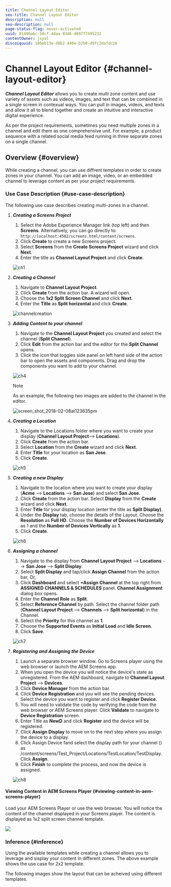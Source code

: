 ```yaml
---
title: Channel Layout Editor
seo-title: Channel Layout Editor
description: null
seo-description: null
page-status-flag: never-activated
uuid: 81490abc-58cf-4daa-93d6-d697f7495232
contentOwner: jsyal
discoiquuid: 10beb13e-d8b2-440e-b2b0-d9fc2dafdc26
---
```


# Channel Layout Editor {#channel-layout-editor}

***Channel Layout Editor*** allows you to create multi zone content and use variety of assets such as videos, images, and text that can be combined in a single screen in contexual ways. You can pull in images, videos, and texts and allow it all to blend together and create an intuitive and interactive digital experience.

As per the project requirements, sometimes you need multiple zones in a channel and edit them as one comprehensive unit. For example, a product sequence with a related social media feed running in three separate zones on a single channel.

## Overview {#overview}

While creating a channel, you can use diffrent templates in order to create zones in your channel. You can add an image, video, or an embedded channel to leverage content as per your project requirements.

### Use Case Description {#use-case-description}

The following use case describes creating multi-zones in a channel.

1. ***Creating a Screens Project***

    1. Select the Adobe Experience Manager link (top left) and then **Screens**. Alternatively, you can ﻿go directly to: `http://localhost:4502/screens.html/content/screens`.
    1. Click **Create** to create a new Screens project.
    1. Select **Screens** from the **Create Screens Project** wizard and click **Next**. 
    1. Enter the title as **Channel Layout Project** and click **Create**.

   ![ch1](assets/ch1.gif)

1. ***Creating a Channel***

    1. Navigate to **Channel Layout Project**.
    1. Click **Create** from the action bar. A wizard will open.
    1. Choose the **1x2 Split Screen Channel** and click **Next**. 
    1. Enter the **Title** as **Split horizontal** and click **Create**.

   ![channelcreation](assets/channelcreation.gif)

1. ***Adding Content to your channel***

    1. Navigate to the **Channel Layout Project** you created and select the channel (**Split Channel**).
    1. Click **Edit** from the action bar and the editor for the **Split Channel** opens.
    1. Click the icon that toggles side panel on left hand side of the action bar to open the assets and components. Drag and drop the components you want to add to your channel.

   ![ch4](assets/ch4.gif)

   >[!NOTE]
   >
   >As an example, fhe following two images are added to the channel in the editor.

   ![screen_shot_2018-02-08at123635pm](assets/screen_shot_2018-02-08at123635pm.png)

1. ***Creating a Location***

    1. Navigate to the Locations folder where you want to create your display (**Channel Layout Project**--&gt; **Locations**).
    1. Click **Create** from the action bar. 
    1. Select **Location** from the **Create** wizard and click **Next**.
    1. Enter **Title** for your location as **San Jose**.
    1. Click **Create**.

   ![ch5](assets/ch5.gif)

1. ***Creating a new Display***

    1. Navigate to the location where you want to create your display (**Acme** --&gt; **Locations** --&gt; **San Jose**) and select **San Jose**.
    1. Click **Create** from the action bar. Select **Display** from the **Create** wizard and click **Next**.
    1. Enter **Title** for your display location (enter the title as **Split Display)**.
    1. Under the **Display** tab, choose the details of the Layout. Choose the **Resolution** as **Full HD**. Choose the **Number of Devices Horizontally** as 1 and the **Number of Devices Vertically** as **1**.
    1. Click **Create**.

   ![ch6](assets/ch6.gif)

1. ***Assigning a channel***

    1. Navigate to the display from **Channel Layout Project** --&gt; **Locations** --&gt; **San Jose** --&gt; **Split Display**.
    1. Select **Split Display** and tap/click **Assign Channel** from the action bar, Or,
    1. Click **Dashboard** and select **+Assign Channel** at the top right from **ASSIGNED CHANNELS & SCHEDULES** panel. **Channel Assignment** dialog box opens.
    1. Enter the **Channel Role** as **Split**.
    1. Select **Reference Channel** by path. Select the channel folder path (**Channel Layout Project** --&gt; **Channels** --&gt; **Split horizontal**) in the Channel.
    1. Select the **Priority** for this channel as **1**.
    1. Choose the **Supported Events** as **Initial Load** and **Idle Screen**.
    1. Click **Save**.

   ![ch7](assets/ch7.gif)

1. ***Registering and Assigning the Device***

    1. Launch a separate browser window. Go to Screens player using the web browser or launch the AEM Screens app.
    1. When you open the device you will notice the device's state as unregistered. From the AEM dashboard, navigate to **Channel Layout Project** --&gt; **Devices**.
    1. Click **Device Manager** from the action bar.
    1. Click **Device Registration** and you will see the pending devices. Select the device you want to register and click **Register Device**.
    1. You will need to validate the code by verifying the code from the web browser or AEM Screens player. Click **Validate** to navigate to **Device Registration** screen.
    1. Enter Title as **NewD** and click **Register** and the device will be registered.
    1. Click **Assign Display** to move on to the next step where you assign the device to a display.
    1. Click Assign Device fand select the display path for your channel () as /content/screens/Test_Project/Locations/TestLocation/TestDisplay. Click **Assign**.
    1. Click **Finish** to complete the process, and now the device is assigned.

   ![ch8](assets/ch8.gif)

#### Viewing Content in AEM Screens Player {#viewing-content-in-aem-screens-player}

Load your AEM Screens Player or use the web browser. You will notice the content of the channel displayed in your Screens player. The content is displayed as 1x2 split screen channel template.

![](do-not-localize/screen_shot_2018-02-08at123648pm.png) 

### Inference {#inference}

Using the available templates while creating a channel allows you to leverage and sisplay your content in different zones. The above example shows the use case for 2x2 template.

The following images show the layout that can be acheived using different templates.
